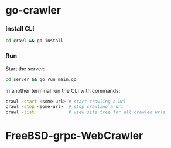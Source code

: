 # go-crawler

### Install CLI

```bash
cd crawl && go install
```

### Run

Start the server:

```bash
cd server && go run main.go
```

In another terminal run the CLI with commands:

```bash
crawl -start <some-url> # start crawling a url
crawl -stop <some-url>  # stop crawling a url
crawl -list             # view site tree for all crawled urls
```
# FreeBSD-grpc-WebCrawler
